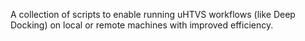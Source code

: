 A collection of scripts to enable running uHTVS workflows (like Deep Docking) on local or remote machines with improved efficiency.
